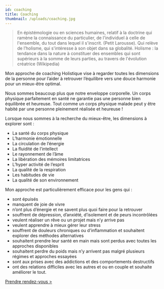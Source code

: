 ```yaml
---
id: coaching
title: Coaching
thumbnail: /uploads/coaching.jpg
---
```


> En épistémologie ou en sciences humaines, relatif à la doctrine qui ramène la connaissance du particulier, de l'individuel à celle de l'ensemble, du tout dans lequel il s'inscrit. (Petit Larousse).
> Qui relève de l’holisme, qui s'intéresse à son objet dans sa globalité.
> Holisme : la tendance dans la nature à constituer des ensembles qui sont supérieurs à la somme de leurs parties, au travers de l'évolution créatrice (Wikipedia)

Mon approche de coaching Holistique vise à regarder toutes les dimensions de la personne pour l’aider à retrouver l’équilibre vers une douce harmonie pour un mieux-être optimal.

Nous sommes beaucoup plus que notre enveloppe corporelle. Un corps physique parfaitement en santé ne garantie pas une personne bien équilibrée et heureuse. Tout comme un corps physique malade peut y être habité par une personne pleinement réalisée et heureuse !

Lorsque nous sommes à la recherche du mieux-être, les dimensions à explorer sont :

- La santé du corps physique
- L’harmonie émotionnelle
- La circulation de l’énergie
- La fluidité de l’intellect
- Le rayonnement de l’âme
- La libération des mémoires limitatrices
- L’hyper activité de l’esprit
- La qualité de la respiration
- Les habitudes de vie
- La qualité de son environnement

Mon approche est particulièrement efficace pour les gens qui :

- sont épuisés
- manquent de joie de vivre
- n’ont plus d’énergie et ne savent plus quoi faire pour la retrouver
- souffrent de dépression, d’anxiété, d’isolement et de peurs incontrôlées
- veulent réaliser un rêve ou un projet mais n’y arrive pas
- veulent apprendre à mieux gérer leur stress
- souffrent de douleurs chroniques ou d’inflammation et souhaitent explorer des méthodes alternatives
- souhaitent prendre leur santé en main mais sont perdus avec toutes les approches disponibles
- souhaitent perdre du poids mais n’y arrivent pas malgré plusieurs régimes et approches essayées
- sont aux prises avec des addictions et des comportements destructifs
- ont des relations difficiles avec les autres et ou en couple et souhaite améliorer le tout.

[Prendre rendez-vous >](#)
